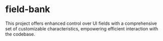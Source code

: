 # field-bank
This project offers enhanced control over UI fields with a comprehensive set of customizable characteristics, empowering efficient interaction with the codebase.
